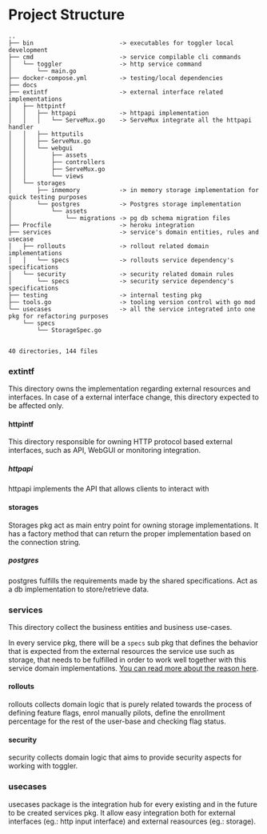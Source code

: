 # Project Structure

```
..
├── bin                        -> executables for toggler local development 
├── cmd                        -> service compilable cli commands
│   └── toggler                -> http service command
│       └── main.go
├── docker-compose.yml         -> testing/local dependencies
├── docs
├── extintf                    -> external interface related implementations
│   ├── httpintf
│   │   ├── httpapi            -> httpapi implementation
│   │   │   └── ServeMux.go    -> ServeMux integrate all the httpapi handler
│   │   ├── httputils
│   │   ├── ServeMux.go
│   │   └── webgui
│   │       ├── assets
│   │       ├── controllers
│   │       ├── ServeMux.go
│   │       └── views
│   └── storages
│       ├── inmemory           -> in memory storage implementation for quick testing purposes
│       └── postgres           -> Postgres storage implementation
│           └── assets
│               └── migrations -> pg db schema migration files
├── Procfile                   -> heroku integration
├── services                   -> service's domain entities, rules and usecase 
│   ├── rollouts               -> rollout related domain implementations
│   │   └── specs              -> rollouts service dependency's specifications 
│   └── security               -> security related domain rules
│       └── specs              -> security service dependency's specifications
├── testing                    -> internal testing pkg
├── tools.go                   -> tooling version control with go mod
└── usecases                   -> all the service integrated into one pkg for refactoring purposes
    └── specs
        └── StorageSpec.go


40 directories, 144 files
```

### extintf
This directory owns the implementation regarding external resources and interfaces.
In case of a external interface change, this directory expected to be affected only.

#### httpintf
This directory responsible for owning HTTP protocol based external interfaces,
such as API, WebGUI or monitoring integration.

##### httpapi
httpapi implements the API that allows clients to interact with

#### storages
Storages pkg act as main entry point for owning storage implementations.
It has a factory method that can return the proper implementation based on the connection string.

##### postgres
postgres fulfills the requirements made by the shared specifications.
Act as a db implementation to store/retrieve data.

### services
This directory collect the business entities and business use-cases.

In every service pkg, there will be a `specs` sub pkg that defines the behavior that is expected 
from the external resources the service use such as storage,
that needs to be fulfilled in order to work well together with this service domain implementations.
[You can read more about the reason here](https://en.wikipedia.org/wiki/Design_by_contract).

#### rollouts
rollouts collects domain logic that is purely related towards the process of defining feature flags,
enrol manually pilots, define the enrollment percentage for the rest of the user-base and checking flag status.

#### security
security collects domain logic that aims to provide security aspects for working with toggler.

### usecases
usecases package is the integration hub for every existing and in the future to be created services pkg.
It allow easy integration both 
for external interfaces (eg.: http input interface) 
and external reasources (eg.: storage).
